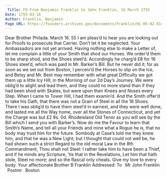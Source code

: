```yaml
---
 Title: FO-From Benjamin Franklin to John Franklin, 16 March 1755
Date: 1755-03-16
Author: Franklin, Benjamin
Page URL: https://founders.archives.gov/documents/Franklin/01-05-02-0148
---
```


Dear Brother
Philada. March 16. 55
I am pleas’d to hear you are looking out for Proofs to prosecute that Carrier. Don’t let it be neglected.
Your Ambassadors are not yet arrived.
Having nothing else to make a Letter of, let me complain a little of your Smith that shod our Horses. We order’d them to be sharp shod, and the Shoes steel’d. Accordingly he charg’d £8 for 16 Shoes steel’d, which was paid in Mr. Barker’s Bill. But he never did it; for as soon as we set out from Boston, I perceiv’d the Horses to slip on the Ice, and Betsy and Mr. Best may remember with what great Difficulty we got them up a little Icy Hill, in the Morning of our 2d Day’s Journey. We were oblig’d to alight and lead them, and they could no more stand than if they had been shod with Skates, but were upon their Knees and Noses every Step. When I came to Tower Hill, I had them examin’d. And the Smith offer’d to take his Oath, that there was not a Grain of Steel in all the 16 Shoes. There I was oblig’d to have them steel’d in earnest, and they were well done, and lasted me all the Way home, over all the Stones of Connecticut, and yet the Charge was but £2 8s. 0d. Rhodeisland Old Tenor as you will see by the Bill which I send you with Barker’s. Now do me the Favour to learn that Smith’s Name, and tell all your Friends and mine what a Rogue he is, that no body may trust him for the future. Sombody at Case’s told me they knew him, and that he was a New Light; but I thought that could not well be, he had shown such a strict Regard to the old moral Law in the 8th Commandment, Thou shalt not Steel: I rather take him to have been a Thief, and if he minds any Scripture, ’tis that in the Revelations, Let him that hath stole, Steel no more; and so the Rascal only cheats. Give my love to every body. Your affectionate Brother
B Franklin
 Addressed: To  Mr John Franklin  Postmr  Boston

